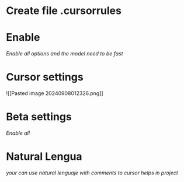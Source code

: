 # Create file .cursorrules


# Enable
*Enable all options and the model need to be fast* 

# Cursor settings

![[Pasted image 20240908012326.png]]

# Beta settings
*Enable all*

# Natural Lengua

*your can use natural lenguaje with comments to cursor helps in project*

